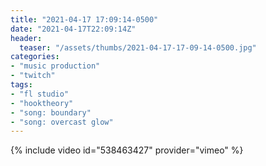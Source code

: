 ```yaml
---
title: "2021-04-17 17:09:14-0500"
date: "2021-04-17T22:09:14Z"
header:
  teaser: "/assets/thumbs/2021-04-17-17-09-14-0500.jpg"
categories:
- "music production"
- "twitch"
tags:
- "fl studio"
- "hooktheory"
- "song: boundary"
- "song: overcast glow"
---
```

{% include video id="538463427" provider="vimeo" %}
